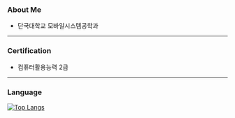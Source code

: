 ### About Me
- 단국대학교 모바일시스템공학과 

---
### Certification 
- 컴퓨터활용능력 2급 

---
### Language 
[![Top Langs](https://github-readme-stats.vercel.app/api/top-langs/?username=psh5634&layout=compact)](https://github.com/anuraghazra/github-readme-stats)


<!--
**psh5634/psh5634** is a ✨ _special_ ✨ repository because its `README.md` (this file) appears on your GitHub profile.

Here are some ideas to get you started:

- 🔭 I’m currently working on ...
- 🌱 I’m currently learning ...
- 👯 I’m looking to collaborate on ...
- 🤔 I’m looking for help with ...
- 💬 Ask me about ...
- 📫 How to reach me: ...
- 😄 Pronouns: ...
- ⚡ Fun fact: ...
-->
